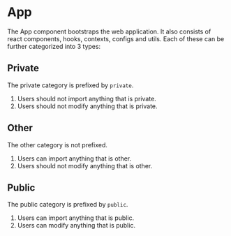 # App

The App component bootstraps the web application. It also consists of react
components, hooks, contexts, configs and utils. Each of these can be further
categorized into 3 types:

## Private

The private category is prefixed by `private`.
1. Users should not import anything that is private.
2. Users should not modify anything that is private.

## Other

The other category is not prefixed.
1. Users can import anything that is other.
2. Users should not modify anything that is other.

## Public

The public category is prefixed by `public`.
1. Users can import anything that is public.
2. Users can modify anything that is public.
